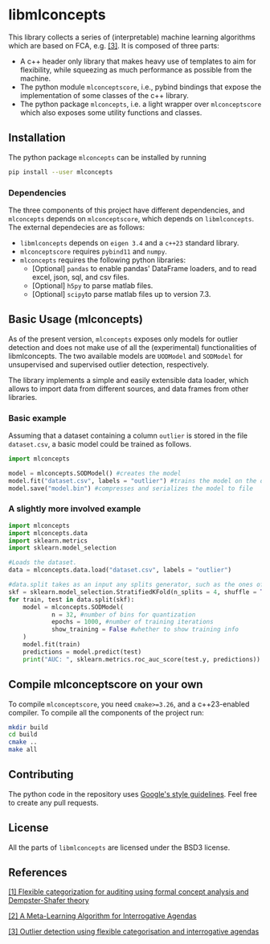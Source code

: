 # libmlconcepts

This library collects a series of (interpretable) machine learning algorithms
which are based on FCA, e.g. [[3]](https://www.sciencedirect.com/science/article/pii/S0167923624000290). 
It is composed of three parts:

- A c++ header only library that makes heavy use of templates to aim for flexibility, while squeezing as much performance as possible from the machine.
- The python module `mlconceptscore`, i.e., pybind bindings that expose the implementation of some classes of the c++ library.
- The python package `mlconcepts`, i.e. a light wrapper over `mlconceptscore` which also exposes some utility functions and classes.

## Installation

The python package `mlconcepts` can be installed by running

```bash
pip install --user mlconcepts
```

### Dependencies

The three components of this project have different dependencies, and `mlconcepts`
depends on `mlconceptscore`, which depends on `libmlconcepts`. The external dependecies are as follows:

- `libmlconcepts` depends on `eigen 3.4` and a `c++23` standard library.
- `mlconceptscore` requires `pybind11` and `numpy`.
- `mlconcepts` requires the following python libraries:
	- [Optional] `pandas` to enable pandas' DataFrame loaders, and to read excel, json, sql, and csv files.
	- [Optional] `h5py` to parse matlab files.
	- [Optional] `scipy`to parse matlab files up to version 7.3.

## Basic Usage (mlconcepts)

As of the present version, `mlconcepts` exposes only models for outlier detection
and does not make use of all the (experimental) functionalities of libmlconcepts.
The two available models are `UODModel` and `SODModel` for unsupervised and supervised
outlier detection, respectively.

The library implements a simple and easily extensible data loader, which allows
to import data from different sources, and data frames from other libraries.

### Basic example
Assuming that a dataset containing a column `outlier` is stored in the file 
`dataset.csv`, a basic model could be trained as follows.

```python
import mlconcepts

model = mlconcepts.SODModel() #creates the model
model.fit("dataset.csv", labels = "outlier") #trains the model on the dataset
model.save("model.bin") #compresses and serializes the model to file
```

### A slightly more involved example

```python
import mlconcepts
import mlconcepts.data
import sklearn.metrics
import sklearn.model_selection

#Loads the dataset.
data = mlconcepts.data.load("dataset.csv", labels = "outlier")

#data.split takes as an input any splits generator, such as the ones of sklearn
skf = sklearn.model_selection.StratifiedKFold(n_splits = 4, shuffle = True)
for train, test in data.split(skf):
	model = mlconcepts.SODModel(
		    n = 32, #number of bins for quantization
            epochs = 1000, #number of training iterations
            show_training = False #whether to show training info
	)
	model.fit(train)
	predictions = model.predict(test)
	print("AUC: ", sklearn.metrics.roc_auc_score(test.y, predictions))
```

## Compile mlconceptscore on your own
To compile `mlconceptscore`, you need `cmake>=3.26`, and a c++23-enabled compiler. To compile all the components of the project run:

```bash
mkdir build
cd build
cmake ..
make all
```

## Contributing

The python code in the repository uses [Google's style guidelines](https://google.github.io/styleguide/).
Feel free to create any pull requests.

## License
All the parts of `libmlconcepts` are licensed under the BSD3 license.

## References
[[1] Flexible categorization for auditing using formal concept analysis and 
Dempster-Shafer theory](https://arxiv.org/abs/2210.17330)

[[2] A Meta-Learning Algorithm for Interrogative Agendas](https://arxiv.org/abs/2301.01837)

[[3] Outlier detection using flexible categorisation and interrogative agendas](https://www.sciencedirect.com/science/article/pii/S0167923624000290)